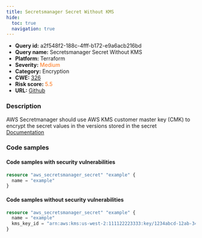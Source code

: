 ```yaml
---
title: Secretsmanager Secret Without KMS
hide:
  toc: true
  navigation: true
---
```


<style>
  .highlight .hll {
    background-color: #ff171742;
  }
  .md-content {
    max-width: 1100px;
    margin: 0 auto;
  }
</style>

-   **Query id:** a2f548f2-188c-4fff-b172-e9a6acb216bd
-   **Query name:** Secretsmanager Secret Without KMS
-   **Platform:** Terraform
-   **Severity:** <span style="color:#ff7213">Medium</span>
-   **Category:** Encryption
-   **CWE:** <a href="https://cwe.mitre.org/data/definitions/326.html" onclick="newWindowOpenerSafe(event, 'https://cwe.mitre.org/data/definitions/326.html')">326</a>
-   **Risk score:** <span style="color:#ff7213">5.5</span>
-   **URL:** [Github](https://github.com/Checkmarx/kics/tree/master/assets/queries/terraform/aws/secretsmanager_secret_without_kms)

### Description
AWS Secretmanager should use AWS KMS customer master key (CMK) to encrypt the secret values in the versions stored in the secret<br>
[Documentation](https://registry.terraform.io/providers/hashicorp/aws/latest/docs/resources/secretsmanager_secret#kms_key_id)

### Code samples
#### Code samples with security vulnerabilities
```tf title="Positive test num. 1 - tf file" hl_lines="1"
resource "aws_secretsmanager_secret" "example" {
  name = "example"
}

```


#### Code samples without security vulnerabilities
```tf title="Negative test num. 1 - tf file"
resource "aws_secretsmanager_secret" "example" {
  name = "example"
  kms_key_id = "arn:aws:kms:us-west-2:111122223333:key/1234abcd-12ab-34cd-56ef-1234567890ab"
}

```

